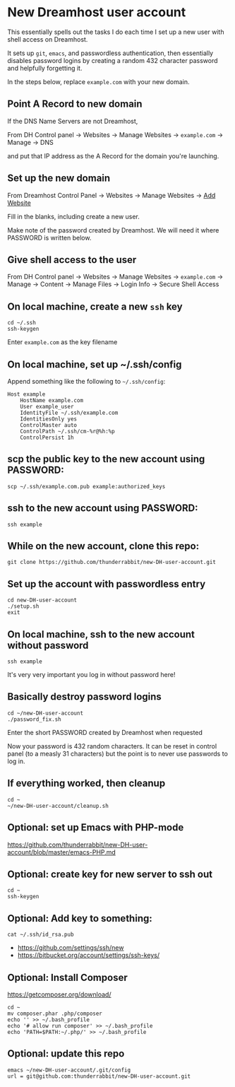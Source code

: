 # New Dreamhost user account

This essentially spells out the tasks I do each time I set up a new user with shell access on Dreamhost.

It sets up `git`, `emacs`, and passwordless authentication, then essentially disables password logins by creating a random 432 character password and helpfully forgetting it.

In the steps below, replace `example.com` with your new domain.

## Point A Record to new domain

If the DNS Name Servers are not Dreamhost,

From DH Control panel -> Websites -> Manage Websites -> `example.com` -> Manage -> DNS

and put that IP address as the A Record for the domain you're launching.

## Set up the new domain

From Dreamhost Control Panel -> Websites -> Manage Websites -> [Add Website](https://panel.dreamhost.com/index.cgi?tree=domain.dashboard#/website-adding/domain)

Fill in the blanks, including create a new user.

Make note of the password created by Dreamhost.  We will need it where PASSWORD is written below.

## Give shell access to the user

From DH Control panel -> Websites -> Manage Websites -> `example.com` -> Manage -> Content -> Manage Files -> Login Info -> Secure Shell Access

## On local machine, create a new `ssh` key
    cd ~/.ssh
    ssh-keygen

Enter `example.com` as the key filename

## On local machine, set up ~/.ssh/config

Append something like the following to `~/.ssh/config`:

    Host example
        HostName example.com
        User example_user
        IdentityFile ~/.ssh/example.com
        IdentitiesOnly yes
        ControlMaster auto
        ControlPath ~/.ssh/cm-%r@%h:%p
        ControlPersist 1h

## scp the public key to the new account using PASSWORD:

    scp ~/.ssh/example.com.pub example:authorized_keys

## ssh to the new account using PASSWORD:

    ssh example

## While on the new account, clone this repo:

    git clone https://github.com/thunderrabbit/new-DH-user-account.git

## Set up the account with passwordless entry

    cd new-DH-user-account
    ./setup.sh
    exit

## On local machine, ssh to the new account without password

    ssh example

It's very very important you log in without password here!

## Basically destroy password logins

    cd ~/new-DH-user-account
    ./password_fix.sh

Enter the short PASSWORD created by Dreamhost when requested

Now your password is 432 random characters.
It can be reset in control panel (to a measly 31 characters) but
the point is to never use passwords to log in.

## If everything worked, then cleanup

    cd ~
    ~/new-DH-user-account/cleanup.sh

## Optional: set up Emacs with PHP-mode

https://github.com/thunderrabbit/new-DH-user-account/blob/master/emacs-PHP.md

## Optional: create key for new server to ssh out

    cd ~
    ssh-keygen

## Optional: Add key to something:

    cat ~/.ssh/id_rsa.pub

* https://github.com/settings/ssh/new
* https://bitbucket.org/account/settings/ssh-keys/

## Optional: Install Composer

https://getcomposer.org/download/

    cd ~
    mv composer.phar .php/composer
    echo '' >> ~/.bash_profile
    echo '# allow run composer' >> ~/.bash_profile
    echo 'PATH=$PATH:~/.php/' >> ~/.bash_profile

## Optional: update this repo

    emacs ~/new-DH-user-account/.git/config
    url = git@github.com:thunderrabbit/new-DH-user-account.git

